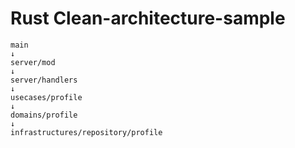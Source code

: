 # Rust Clean-architecture-sample

```
main
↓
server/mod
↓
server/handlers
↓
usecases/profile
↓
domains/profile
↓
infrastructures/repository/profile
```

